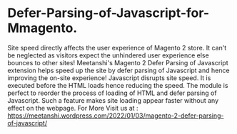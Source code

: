 # Defer-Parsing-of-Javascript-for-Mmagento.
Site speed directly affects the user experience of Magento 2 store. It can't be neglected as visitors expect the unhindered user experience else bounces to other sites!   Meetanshi's Magento 2 Defer Parsing of Javascript extension helps speed up the site by defer parsing of Javascript and hence improving the on-site experience!  Javascript disrupts site speed. It is executed before the HTML loads hence reducing the speed. The module is perfect to reorder the process of loading of HTML and defer parsing of Javascript. Such a feature makes site loading appear faster without any effect on the webpage. For More Visit us at : https://meetanshi.wordpress.com/2022/01/03/magento-2-defer-parsing-of-javascript/
